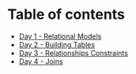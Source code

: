 # Table of contents

* [Day 1 - Relational Models](README.md)
* [Day 2 - Building Tables](day-2-building-tables.md)
* [Day 3 - Relationships Constraints](day-3-relationships-constraints.md)
* [Day 4 - Joins](day-4-joins.md)
